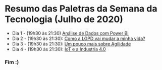 # Resumo das Paletras da Semana da Tecnologia (Julho de 2020)

* Dia 1 - (19h30 às 21:30) [Análise de Dados com Power BI](https://github.com/giseleml/semanaTechUnicesumar/blob/master/Dia1/dia1.md)
* Dia 2 - (19h30 às 21:30): [Como a LGPD vai mudar a minha vida?](https://github.com/giseleml/semanaTechUnicesumar/blob/master/Dia2/dia2.md)
* Dia 3 - (19h30 às 21:30): [Um pouco mais sobre Agilidade](https://github.com/giseleml/semanaTechUnicesumar/blob/master/Dia3/dia3.md)
* Dia 4 - (19h30 às 21:30): [IoT e a Industria 4.0](https://github.com/giseleml/semanaTechUnicesumar/blob/master/Dia4/dia4.md)

### Fim :)